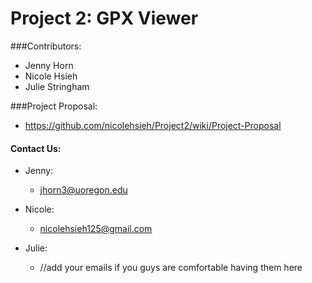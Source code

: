 # Project 2: GPX Viewer 

###Contributors:

- Jenny Horn
- Nicole Hsieh
- Julie Stringham


###Project Proposal: 
- https://github.com/nicolehsieh/Project2/wiki/Project-Proposal

#### Contact Us:

* Jenny: 
  * jhorn3@uoregon.edu

* Nicole: 
  * nicolehsieh125@gmail.com

* Julie: 
  * //add your emails if you guys are comfortable having them here
